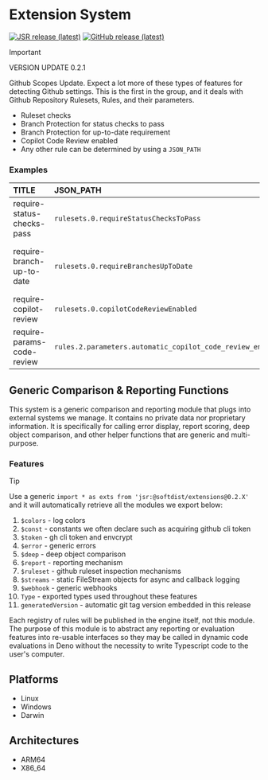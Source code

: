 # Extension System

[![JSR release (latest)](https://img.shields.io/badge/JSR-module-hotpink)](https://jsr.io/@softdist/extensions)
[![GitHub release (latest)](https://img.shields.io/badge/github-repo-8A2BE2)](https://github.com/pkgdist/extensions)


> [!IMPORTANT]
>
> VERSION UPDATE 0.2.1

Github Scopes Update.  Expect a lot more of these types of features for detecting Github settings.
This is the first in the group, and it deals with Github Repository Rulesets, Rules, and their parameters.

- Ruleset checks
- Branch Protection for status checks to pass
- Branch Protection for up-to-date requirement
- Copilot Code Review enabled
- Any other rule can be determined by using a `JSON_PATH`
  
### Examples

| TITLE | JSON_PATH | DESCRIPTION |
| :---- | :---- | :---- |
| require-status-checks-pass | `rulesets.0.requireStatusChecksToPass` | Require all status checks to pass |
| require-branch-up-to-date | `rulesets.0.requireBranchesUpToDate` | Require that the PR is up to date with any changes at origin |
| require-copilot-review | `rulesets.0.copilotCodeReviewEnabled` | Require copilot code review on PR |
| require-params-code-review | `rules.2.parameters.automatic_copilot_code_review_enabled` | Require PR code review in rule parameters |

## Generic Comparison & Reporting Functions

This system is a generic comparison and reporting module that plugs into
external systems we manage. It contains no private data nor proprietary
information. It is specifically for calling error display, report scoring, deep
object comparison, and other helper functions that are generic and
multi-purpose.

### Features

> [!TIP]
> Use a generic `import * as exts from 'jsr:@softdist/extensions@0.2.X'` and it will automatically retrieve all the modules we export below:

1. `$colors` - log colors
2. `$const` - constants we often declare such as acquiring github cli token
3. `$token` - gh cli token and envcrypt
4. `$error` - generic errors
5. `$deep` - deep object comparison
6. `$report` - reporting mechanism
7. `$ruleset` - github ruleset inspection mechanisms
8. `$streams` - static FileStream objects for async and callback logging
9. `$webhook` - generic webhooks
10. `Type` - exported types used throughout these features
11. `generatedVersion` - automatic git tag version embedded in this release

Each registry of rules will be published in the engine itself, not this module.  
The purpose of this module is to abstract any reporting or evaluation features into 
re-usable interfaces so they may be called in dynamic code evaluations in Deno 
without the necessity to write Typescript code to the user's computer.

## Platforms

- Linux
- Windows
- Darwin

## Architectures

- ARM64
- X86_64
